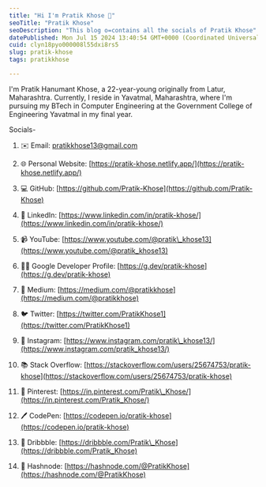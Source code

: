 ```yaml
---
title: "Hi I'm Pratik Khose 👋"
seoTitle: "Pratik Khose"
seoDescription: "This blog o=contains all the socials of Pratik Khose"
datePublished: Mon Jul 15 2024 13:40:54 GMT+0000 (Coordinated Universal Time)
cuid: clyn18pyo000008l55dxi8rs5
slug: pratik-khose
tags: pratikkhose

---
```


I'm Pratik Hanumant Khose, a 22-year-young originally from Latur, Maharashtra. Currently, I reside in Yavatmal, Maharashtra, where I'm pursuing my BTech in Computer Engineering at the Government College of Engineering Yavatmal in my final year.

Socials-

1. ✉️ Email: pratikkhose13@gmail.com
    
2. 🌐 Personal Website: [https://pratik-khose.netlify.app/](https://pratik-khose.netlify.app/)
    
3. 💻 GitHub: [https://github.com/Pratik-Khose](https://github.com/Pratik-Khose)
    
4. 💼 LinkedIn: [https://www.linkedin.com/in/pratik-khose/](https://www.linkedin.com/in/pratik-khose/)
    
5. 📹 YouTube: [https://www.youtube.com/@pratik\_khose13](https://www.youtube.com/@pratik_khose13)
    
6. 👨‍💻 Google Developer Profile: [https://g.dev/pratik-khose](https://g.dev/pratik-khose)
    
7. 📰 Medium: [https://medium.com/@pratikkhose](https://medium.com/@pratikkhose)
    
8. 🐦 Twitter: [https://twitter.com/PratikKhose1](https://twitter.com/PratikKhose1)
    
9. 📸 Instagram: [https://www.instagram.com/pratik\_khose13/](https://www.instagram.com/pratik_khose13/)
    
10. 📚 Stack Overflow: [https://stackoverflow.com/users/25674753/pratik-khose](https://stackoverflow.com/users/25674753/pratik-khose)
    
11. 📌 Pinterest: [https://in.pinterest.com/Pratik\_Khose/](https://in.pinterest.com/Pratik_Khose/)
    
12. 🖊️ CodePen: [https://codepen.io/pratik-khose](https://codepen.io/pratik-khose)
    
13. 🎨 Dribbble: [https://dribbble.com/Pratik\_Khose](https://dribbble.com/Pratik_Khose)
    
14. 📝 Hashnode: [https://hashnode.com/@PratikKhose](https://hashnode.com/@PratikKhose)
